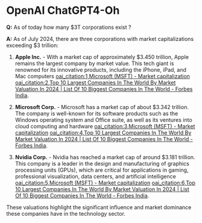 # OpenAI ChatGPT4-Oh

**Q:** As of today how many $3T corporations exist ?

**A:** As of July 2024, there are three corporations with market capitalizations exceeding $3 trillion:

1. **Apple Inc.** - With a market cap of approximately $3.450 trillion, Apple remains the largest company by market value. This tech giant is renowned for its innovative products, including the iPhone, iPad, and Mac computers [oai_citation:1,Microsoft (MSFT) - Market capitalization](https://companiesmarketcap.com/microsoft/marketcap/) [oai_citation:2,Top 10 Largest Companies In The World By Market Valuation In 2024 | List Of 10 Biggest Companies In The World - Forbes India](https://www.forbesindia.com/article/explainers/top-10-largest-companies-world-market-cap/86341/1).

2. **Microsoft Corp.** - Microsoft has a market cap of about $3.342 trillion. The company is well-known for its software products such as the Windows operating system and Office suite, as well as its ventures into cloud computing and hardware [oai_citation:3,Microsoft (MSFT) - Market capitalization](https://companiesmarketcap.com/microsoft/marketcap/) [oai_citation:4,Top 10 Largest Companies In The World By Market Valuation In 2024 | List Of 10 Biggest Companies In The World - Forbes India](https://www.forbesindia.com/article/explainers/top-10-largest-companies-world-market-cap/86341/1).

3. **Nvidia Corp.** - Nvidia has reached a market cap of around $3.181 trillion. This company is a leader in the design and manufacturing of graphics processing units (GPUs), which are critical for applications in gaming, professional visualization, data centers, and artificial intelligence [oai_citation:5,Microsoft (MSFT) - Market capitalization](https://companiesmarketcap.com/microsoft/marketcap/) [oai_citation:6,Top 10 Largest Companies In The World By Market Valuation In 2024 | List Of 10 Biggest Companies In The World - Forbes India](https://www.forbesindia.com/article/explainers/top-10-largest-companies-world-market-cap/86341/1).

These valuations highlight the significant influence and market dominance these companies have in the technology sector.
